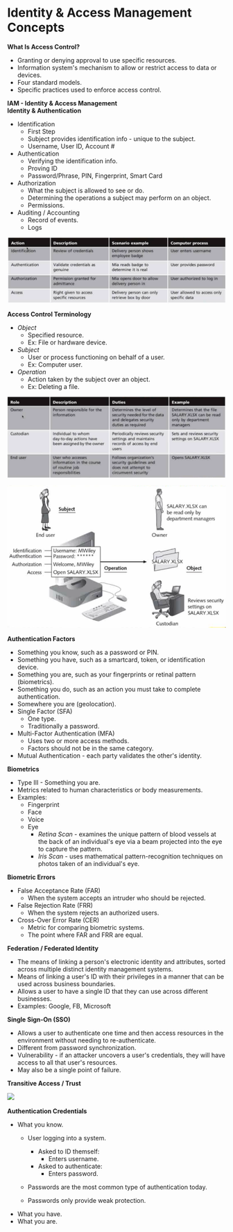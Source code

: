 # Identity & Access Management Concepts

**What Is Access Control?**

* Granting or denying approval to use specific resources.
* Information system's mechanism to allow or restrict access to data or devices.
* Four standard models.
* Specific practices used to enforce access control.

**IAM - Identity & Access Management**  
**Identity & Authentication**

* Identification
  * First Step
  * Subject provides identification info - unique to the subject.
  * Username, User ID, Account \#
* Authentication
  * Verifying the identification info.
  * Proving ID
  * Password/Phrase, PIN, Fingerprint, Smart Card
* Authorization
  * What the subject is allowed to see or do.
  * Determining the operations a subject may perform on an object.
  * Permissions.
* Auditing / Accounting
  * Record of events.
  * Logs

![](../../.gitbook/assets/image%20%2815%29.png)

**Access Control Terminology**

* _Object_
  * Specified resource.
  * Ex: File or hardware device.
* _Subject_
  * User or process functioning on behalf of a user.
  * Ex: Computer user.
* _Operation_
  * Action taken by the subject over an object.
  * Ex: Deleting a file.

![](../../.gitbook/assets/image%20%2811%29.png)

![](../../.gitbook/assets/image.png)

**Authentication Factors**

* Something you know, such as a password or PIN.
* Something you have, such as a smartcard, token, or identification device.
* Something you are, such as your fingerprints or retinal pattern \(biometrics\).
* Something you do, such as an action you must take to complete authentication.
* Somewhere you are \(geolocation\).
* Single Factor \(SFA\)
  * One type.
  * Traditionally a password.
* Multi-Factor Authentication \(MFA\)
  * Uses two or more access methods.
  * Factors should not be in the same category.
* Mutual Authentication - each party validates the other's identity.

**Biometrics**

* Type III - Something you are.
* Metrics related to human characteristics or body measurements.
* Examples:
  * Fingerprint
  * Face
  * Voice
  * Eye
    * _Retina Scan_ - examines the unique pattern of blood vessels at the back of an individual's eye via a beam projected into the eye to capture the pattern.
    * _Iris Scan_ - uses mathematical pattern-recognition techniques on photos taken of an individual's eye. 

**Biometric Errors**

* False Acceptance Rate \(FAR\)
  * When the system accepts an intruder who should be rejected.
* False Rejection Rate \(FRR\)
  * When the system rejects an authorized users.
* Cross-Over Error Rate \(CER\)
  * Metric for comparing biometric systems.
  * The point where FAR and FRR are equal.

**Federation / Federated Identity**

* The means of linking a person's electronic identity and attributes, sorted across multiple distinct identity management systems.
* Means of linking a user's ID with their privileges in a manner that can be used across business boundaries.
* Allows a user to have a single ID that they can use across different businesses.
* Examples: Google, FB, Microsoft

**Single Sign-On \(SSO\)**

* Allows a user to authenticate one time and then access resources in the environment without needing to re-authenticate.
* Different from password synchronization.
* Vulnerability - if an attacker uncovers a user's credentials, they will have access to all that user's resources.
* May also be a single point of failure.

**Transitive Access / Trust**

![](https://www.evernote.com/shard/s342/res/d5724b39-a4f5-d3aa-46a5-3a28e6ec0ddd)

**Authentication Credentials**

* What you know.
  * User logging into a system.

    * Asked to ID themself:
      * Enters username.
    * Asked to authenticate:
      * Enters password.

  * Passwords are the most common type of authentication today.
  * Passwords only provide weak protection.
* What you have.
* What you are.



